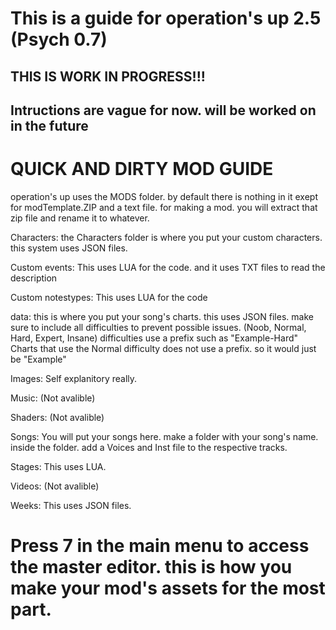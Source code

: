 # This is a guide for operation's up 2.5 (Psych 0.7)
## THIS IS WORK IN PROGRESS!!!
## Intructions are vague for now. will be worked on in the future
# QUICK AND DIRTY MOD GUIDE



operation's up uses the MODS folder. by default there is nothing in it exept for modTemplate.ZIP and a text file. for making a mod. you will extract that zip file and rename it to whatever.

Characters: the Characters folder is where you put your custom characters. this system uses JSON files.

Custom events: This uses LUA for the code. and it uses TXT files to read the description

Custom notestypes: This uses LUA for the code

data: this is where you put your song's charts. this uses JSON files. make sure to include all difficulties to prevent possible issues. (Noob, Normal, Hard, Expert, Insane) difficulties use a prefix such as "Example-Hard" Charts that use the Normal difficulty does not use a prefix. so it would just be "Example"

Images: Self explanitory really.

Music: (Not avalible)

Shaders: (Not avalible)

Songs: You will put your songs here. make a folder with your song's name. inside the folder. add a Voices and Inst file to the respective tracks.

Stages: This uses LUA.

Videos: (Not avalible)

Weeks: This uses JSON files.



# Press 7 in the main menu to access the master editor. this is how you make your mod's assets for the most part.
